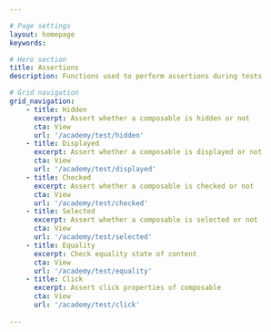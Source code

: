 ```yaml
---

# Page settings
layout: homepage
keywords:

# Hero section
title: Assertions
description: Functions used to perform assertions during tests

# Grid navigation
grid_navigation:
    - title: Hidden
      excerpt: Assert whether a composable is hidden or not
      cta: View
      url: '/academy/test/hidden'
    - title: Displayed
      excerpt: Assert whether a composable is displayed or not
      cta: View
      url: '/academy/test/displayed'
    - title: Checked
      excerpt: Assert whether a composable is checked or not
      cta: View
      url: '/academy/test/checked'
    - title: Selected
      excerpt: Assert whether a composable is selected or not
      cta: View
      url: '/academy/test/selected'
    - title: Equality
      excerpt: Check equality state of content
      cta: View
      url: '/academy/test/equality'
    - title: Click
      excerpt: Assert click properties of composable
      cta: View
      url: '/academy/test/click'
      
---
```

